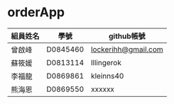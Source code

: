 # orderApp

  組員姓名  |  學號  | github帳號
 --------- | ------ | ---------
  曾啟峰   | D0845460| lockerihh@gmail.com
  蘇筱媛   | D0813114| lllingerok
  李福龍   | D0869861|kleinns40
  熊海恩   | D0869550| xxxxxx
